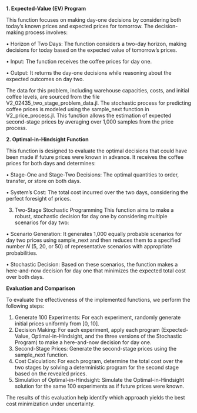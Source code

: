 **1. Expected-Value (EV) Program**

This function focuses on making day-one decisions by considering both today’s known prices and expected prices for tomorrow. The decision-making process involves:

• Horizon of Two Days: The function considers a two-day horizon, making decisions for today based on the expected value of tomorrow’s prices.

• Input: The function receives the coffee prices for day one.

• Output: It returns the day-one decisions while reasoning about the expected outcomes on day two.

The data for this problem, including warehouse capacities, costs, and initial coffee levels, are sourced from the file V2_02435_two_stage_problem_data.jl. The stochastic process for predicting coffee prices is modeled using the sample_next function in V2_price_process.jl. This function allows the estimation of expected second-stage prices by averaging over 1,000 samples from the price process.



**2. Optimal-in-Hindsight Function**

This function is designed to evaluate the optimal decisions that could have been made if future prices were known in advance. It receives the coffee prices for both days and determines:

• Stage-One and Stage-Two Decisions: The optimal quantities to order, transfer, or store on both days.

• System’s Cost: The total cost incurred over the two days, considering the perfect foresight of prices.




3. Two-Stage Stochastic Programming
This function aims to make a robust, stochastic decision for day one by considering multiple scenarios for day two:

• Scenario Generation: It generates 1,000 equally probable scenarios for day two prices using sample_next and then reduces them to a specified number 𝑁 (5, 20, or 50) of representative scenarios with appropriate probabilities.

• Stochastic Decision: Based on these scenarios, the function makes a here-and-now decision for day one that minimizes the expected total cost over both days.




**Evaluation and Comparison**

To evaluate the effectiveness of the implemented functions, we perform the following steps:

1. Generate 100 Experiments: For each experiment, randomly generate initial prices uniformly from [0, 10].
2. Decision Making: For each experiment, apply each program (Expected-Value, Optimal-in-Hindsight, and the three versions of the Stochastic Program) to make a here-and-now decision for day one.
3. Second-Stage Prices: Generate the second-stage prices using the sample_next function.
4. Cost Calculation: For each program, determine the total cost over the two stages by solving a deterministic program for the second stage based on the revealed prices.
5. Simulation of Optimal-in-Hindsight: Simulate the Optimal-in-Hindsight solution for the same 100 experiments as if future prices were known.


The results of this evaluation help identify which approach yields the best cost minimization under uncertainty.
